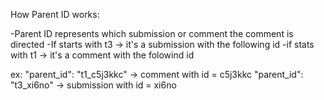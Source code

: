 How Parent ID works:

-Parent ID represents which submission or comment the comment is directed
-If starts with t3 -> it's a submission with the following id
-if stats with t1 -> it's a comment with the folowind id

ex:
	"parent_id": "t1_c5j3kkc" -> comment with id = c5j3kkc
	"parent_id": "t3_xi6no" -> submission with id = xi6no
	
